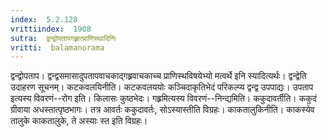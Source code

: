 ```yaml
---
index:  5.2.128
vrittiindex:  1908
sutra:  द्वन्द्वोपतापगह्र्रात्प्राणिस्थादिनिः
vritti:  balamanorama 
---
```


द्वन्द्वोपताप। द्वन्द्वसमासादुपतापवाचकाद्गह्र्रवाचकाच्च प्राणिस्थविषयेभ्यो मत्वर्थे इनि स्यादित्यर्थः। द्वन्द्वेति उदाहरण सूचनम्। कटकवलयिनीति। कटकवलययोः कञ्चिदाकृतिभेदं परिकल्प्य द्वन्द्व उपपाद्यः। उपताप इत्यस्य विवरणं--रोग इति। किलासः कुष्ठभेदः। गह्र्रमित्यस्य विवरणं--निन्द्यमिति। ककुदावर्तीति। ककुदं ग्रीवाया अधस्तात्पृष्ठभागः। तत्र आवर्तः ककुदावर्तः, सोऽस्यास्तीति विग्रहः। काकतालुकिनीति। काकस्येव तालुके काकतालुके, ते अस्याः स्त इति विग्रहः। 

